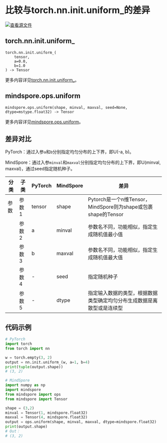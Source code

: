 # 比较与torch.nn.init.uniform_的差异

[![查看源文件](https://mindspore-website.obs.cn-north-4.myhuaweicloud.com/website-images/master/resource/_static/logo_source.png)](https://gitee.com/mindspore/docs/blob/master/docs/mindspore/source_zh_cn/note/api_mapping/pytorch_diff/Uniform.md)

## torch.nn.init.uniform_

```text
torch.nn.init.uniform_(
    tensor,
    a=0.0,
    b=1.0
) -> Tensor
```

更多内容详见[torch.nn.init.uniform_](https://pytorch.org/docs/1.8.1/nn.init.html#torch.nn.init.uniform_)。

## mindspore.ops.uniform

```text
mindspore.ops.uniform(shape, minval, maxval, seed=None, dtype=mstype.float32) -> Tensor
```

更多内容详见[mindspore.ops.uniform](https://www.mindspore.cn/docs/zh-CN/master/api_python/ops/mindspore.ops.uniform.html)。

## 差异对比

PyTorch：通过入参`a`和`b`分别指定均匀分布的上下界，即U(-a, b)。

MindSpore：通过入参`minval`和`maxval`分别指定均匀分布的上下界，即U(minval, maxval)，通过seed指定随机种子。

| 分类 | 子类 |PyTorch | MindSpore | 差异 |
| --- | --- | --- | --- |---|
|参数 | 参数1 | tensor | shape         | Pytorch是一个n维Tensor，MindSpore则为shape或包裹shape的Tensor   |
|  | 参数2 | a       | minval          | 参数名不同，功能相似，指定生成随机值最小值   |
|  | 参数3 | b       | maxval         | 参数名不同，功能相似，指定生成随机值最大值 |
|  | 参数4 | -       | seed          | 指定随机种子 |
|  | 参数5 | -       | dtype         | 指定输入数据的类型，根据数据类型确定均匀分布生成数据是离散型或是连续型 |

## 代码示例

```python
# PyTorch
import torch
from torch import nn

w = torch.empty(3, 2)
output = nn.init.uniform_(w, a=1, b=4)
print(tuple(output.shape))
# (3, 2)

# MindSpore
import numpy as np
import mindspore
from mindspore import ops
from mindspore import Tensor

shape = (3,2)
minval = Tensor(1, mindspore.float32)
maxval = Tensor(4, mindspore.float32)
output = ops.uniform(shape, minval, maxval, dtype=mindspore.float32)
print(output.shape)
# Out：
# (3, 2)
```
